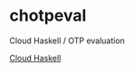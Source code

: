 # chotpeval

Cloud Haskell / OTP evaluation

[Cloud Haskell](http://haskell-distributed.github.io/)


